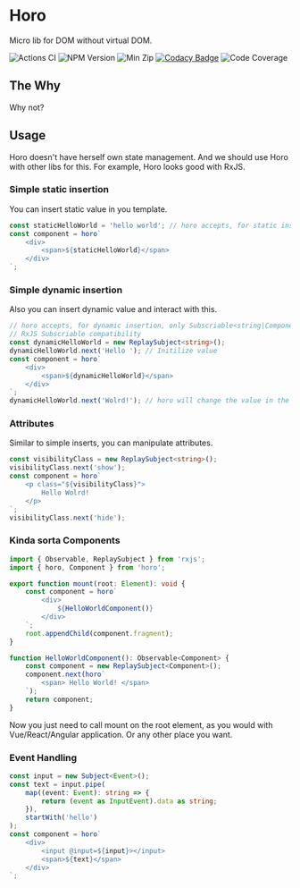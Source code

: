 # Horo
Micro lib for DOM without virtual DOM.

![Actions CI](https://github.com/lroskoshin/horo/actions/workflows/ci.yml/badge.svg)
![NPM Version](https://img.shields.io/npm/v/horojs)
![Min Zip](https://img.shields.io/bundlephobia/minzip/horojs)
[![Codacy Badge](https://app.codacy.com/project/badge/Grade/a50f4489700e445aa5a9ce63ab1b315d)](https://www.codacy.com/gh/lroskoshin/horo/dashboard?utm_source=github.com&amp;utm_medium=referral&amp;utm_content=lroskoshin/horo&amp;utm_campaign=Badge_Grade)
![Code Coverage](https://img.shields.io/codecov/c/github/lroskoshin/horo/main)
## The Why
Why not?
## Usage
Horo doesn't have herself own state management. And we should use Horo with other libs for this.
For example, Horo looks good with RxJS.
### Simple static insertion
You can insert static value in you template.
```typescript
const staticHelloWorld = 'hello world'; // horo accepts, for static insertion, only strings
const component = horo`
    <div>
        <span>${staticHelloWorld}</span>
    </div>
`;
```
### Simple dynamic insertion
Also you can insert dynamic value and interact with this.
```typescript
// horo accepts, for dynamic insertion, only Subscriable<string|Component>
// RxJS Subscriable compatibility 
const dynamicHelloWorld = new ReplaySubject<string>();
dynamicHelloWorld.next('Hello '); // Initilize value
const component = horo`
    <div>
        <span>${dynamicHelloWorld}</span>
    </div>
`;
dynamicHelloWorld.next('Wolrd!'); // horo will change the value in the DOM on its own.
```
### Attributes
Similar to simple inserts, you can manipulate attributes. 
```typescript
const visibilityClass = new ReplaySubject<string>();
visibilityClass.next('show');
const component = horo`
    <p class="${visibilityClass}">
        Hello Wolrd! 
    </p>
`;
visibilityClass.next('hide');
```
### Kinda sorta Components
```typescript
import { Observable, ReplaySubject } from 'rxjs';
import { horo, Component } from 'horo';

export function mount(root: Element): void {
    const component = horo`
        <div>
            ${HelloWorldComponent()}
        </div>
    `;
    root.appendChild(component.fragment);
}

function HelloWorldComponent(): Observable<Component> {
    const component = new ReplaySubject<Component>();
    component.next(horo`
        <span> Hello World! </span>
    `);
    return component;
}
```
Now you just need to call mount on the root element, as you would with Vue/React/Angular application.
Or any other place you want.

### Event Handling
```typescript
const input = new Subject<Event>();
const text = input.pipe(
    map((event: Event): string => {
        return (event as InputEvent).data as string;
    }),
    startWith('hello')
);
const component = horo`
    <div>
        <input @input=${input}></input>
        <span>${text}</span>
    </div>
`;
```
